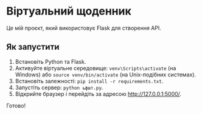 # Віртуальний щоденник

Це мій проєкт, який використовує Flask для створення API.

## Як запустити

1. Встановіть Python та Flask.
2. Активуйте віртуальне середовище: `venv\Scripts\activate` (на Windows) або `source venv/bin/activate` (на Unix-подібних системах).
3. Встановіть залежності: `pip install -r requirements.txt`.
4. Запустіть сервер: `python ьфшт.py`.
5. Відкрийте браузер і перейдіть за адресою http://127.0.0.1:5000/.

Готово!
